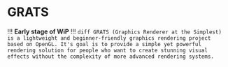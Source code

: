 # GRATS
!!! **Early stage of WiP** !!! 
```diff GRATS (Graphics Renderer at the Simplest) is a lightweight and beginner-friendly graphics rendering project based on OpenGL. It's goal is to provide a simple yet powerful rendering solution for people who want to create stunning visual effects without the complexity of more advanced rendering systems.```
